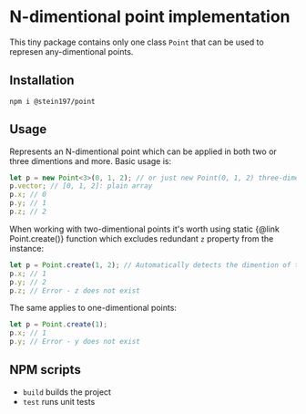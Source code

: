 # N-dimentional point implementation
This tiny package contains only one class `Point` that can be used to represen any-dimentional points.

## Installation
```
npm i @stein197/point
```

## Usage
Represents an N-dimentional point which can be applied in both two or three dimentions and more. Basic usage is:
```ts
let p = new Point<3>(0, 1, 2); // or just new Point(0, 1, 2) three-dimentional point
p.vector; // [0, 1, 2]: plain array
p.x; // 0
p.y; // 1
p.z; // 2
```
When working with two-dimentional points it's worth using static {@link Point.create()} function which excludes
redundant `z` property from the instance:
```ts
let p = Point.create(1, 2); // Automatically detects the dimention of the point which is 2
p.x; // 1
p.y; // 2
p.z; // Error - z does not exist
```
The same applies to one-dimentional points:
```ts
let p = Point.create(1);
p.x; // 1
p.y; // Error - y does not exist
```

## NPM scripts
- `build` builds the project
- `test` runs unit tests